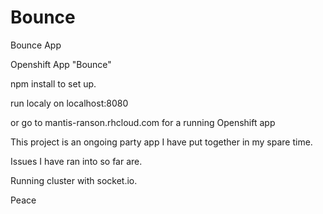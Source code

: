 # Bounce
Bounce App

Openshift App "Bounce"

npm install to set up.

run localy on localhost:8080

or go to mantis-ranson.rhcloud.com for a running Openshift app

This project is an ongoing party app I have put together in my spare time.

Issues I have ran into so far are.

Running cluster with socket.io.

Peace
